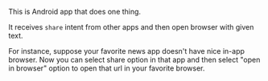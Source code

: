This is Android app that does one thing. 

It receives `share` intent from other apps and then open browser with given text.

For instance, suppose your favorite news app doesn't have nice in-app browser. 
Now you can select share option in that app and then select "open in browser" option to open that url in your favorite browser.
